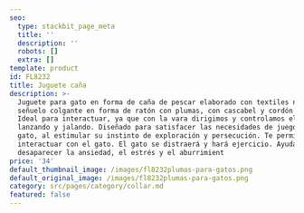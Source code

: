 ```yaml
---
seo:
  type: stackbit_page_meta
  title: ''
  description: ''
  robots: []
  extra: []
template: product
id: FL8232
title: Juguete caña
description: >-
  Juguete para gato en forma de caña de pescar elaborado con textiles naturales,
  señuelo colgante en forma de ratón con plumas, con cascabel y cordón elástico.
  Ideal para interactuar, ya que con la vara dirigimos y controlamos el juego,
  lanzando y jalando. Diseñado para satisfacer las necesidades de juego del
  gato, al estimular su instinto de exploración y persecución. Te permite
  interactuar con el gato. El gato se distraerá y hará ejercicio. Ayuda a
  desaparecer la ansiedad, el estrés y el aburrimient
price: '34'
default_thumbnail_image: /images/fl8232plumas-para-gatos.png
default_original_image: /images/fl8232plumas-para-gatos.png
category: src/pages/category/collar.md
featured: false
---
```

